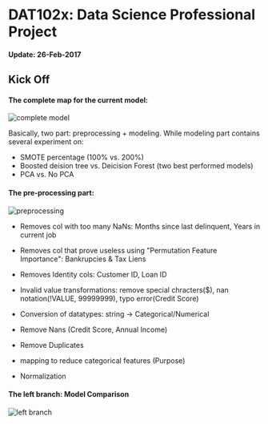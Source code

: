 # DAT102x: Data Science Professional Project

#### Update: 26-Feb-2017
## Kick Off

#### The complete map for the current model:
![complete model](https://github.com/yang0339/Microsoft-Professional-Program-Learning-Materials/blob/master/DAT102x%20Data%20Science%20Professional%20Project/All%20Process%20View.png)

Basically, two part: preprocessing + modeling. While modeling part contains several experiment on:
* SMOTE percentage (100% vs. 200%)
* Boosted deision tree vs. Deicision Forest (two best performed models)
* PCA vs. No PCA

#### The pre-processing part:
![preprocessing](https://github.com/yang0339/Microsoft-Professional-Program-Learning-Materials/blob/master/DAT102x%20Data%20Science%20Professional%20Project/Pre-processing.png)

* Removes col with too many NaNs: Months since last delinquent, Years in current job
* Removes col that prove useless using "Permutation Feature Importance": Bankrupcies & Tax Liens
* Removes Identity cols: Customer ID, Loan ID

* Invalid value transformations: remove special chracters($), nan notation(!VALUE, 99999999), typo error(Credit Score)
* Conversion of datatypes: string -> Categorical/Numerical
* Remove Nans (Credit Score, Annual Income)
* Remove Duplicates
* mapping to reduce categorical features (Purpose)
* Normalization

#### The left branch: Model Comparison
![left branch](https://github.com/yang0339/Microsoft-Professional-Program-Learning-Materials/blob/master/DAT102x%20Data%20Science%20Professional%20Project/left_branch_Model_Exploration.png)





